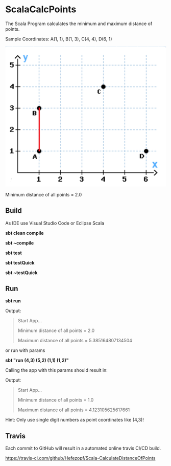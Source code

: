 # ScalaCalcPoints

The Scala Program calculates the minimum and maximum distance of points.

Sample Coordinates: A(1, 1), B(1, 3), C(4, 4), D(6, 1) 

![Coordinates](src/main/resources/Coordinates.png "Coordinates")

Minimum distance of all points = 2.0


## Build

As IDE use Visual Studio Code or Eclipse Scala

**sbt clean compile**

**sbt ~compile**

**sbt test**

**sbt testQuick**

**sbt ~testQuick**


## Run

**sbt run**

Output:

>Start App...
>
>Minimum distance of all points = 2.0
>
>Maximum distance of all points = 5.385164807134504

or run with params

**sbt "run (4,3) (5,2) (1,1) (1,2)"**

Calling the app with this params should result in:
 
Output:

>Start App...
>
>Minimum distance of all points = 1.0
>
>Maximum distance of all points = 4.123105625617661

Hint: Only use single digit numbers as point coordinates like (4,3)!


## Travis

Each commit to GitHub will result in a automated online travis CI/CD build.

https://travis-ci.com/github/Hefezopf/Scala-CalculateDistanceOfPoints
